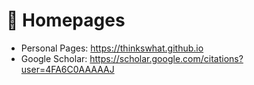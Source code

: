 # 📎 Homepages
- Personal Pages: https://thinkswhat.github.io
- Google Scholar: https://scholar.google.com/citations?user=4FA6C0AAAAAJ
